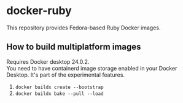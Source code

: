 # docker-ruby

This repository provides Fedora-based Ruby Docker images.


## How to build multiplatform images

Requires Docker desktop 24.0.2.  
You need to have containerd image storage enabled in your Docker Desktop. It's part of the experimental features.  


1. `docker buildx create --bootstrap`
2. `docker buildx bake --pull --load`